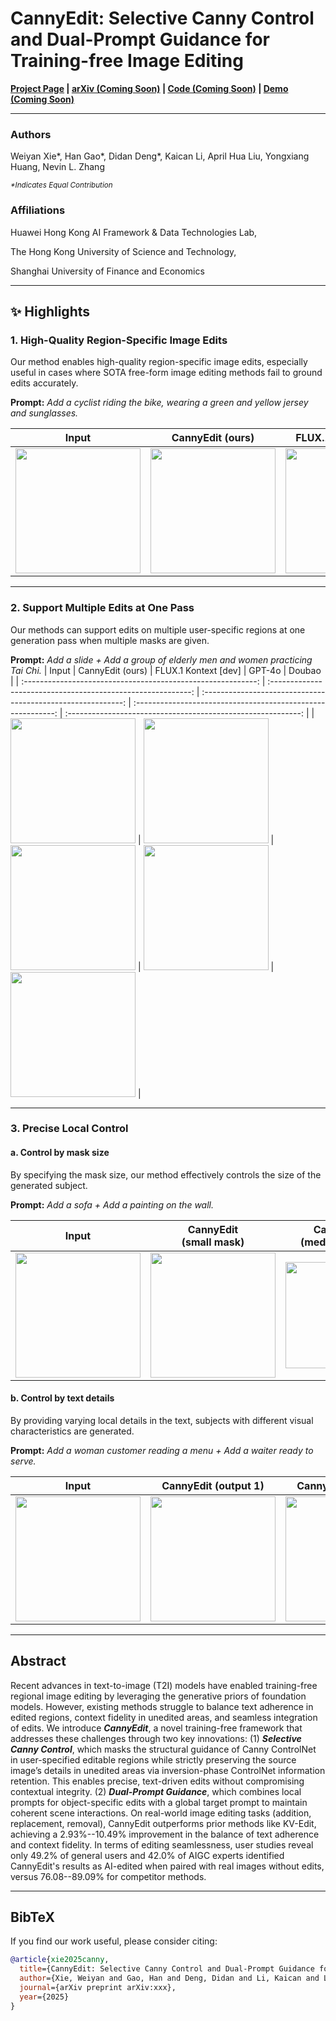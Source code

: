 # CannyEdit: Selective Canny Control and Dual-Prompt Guidance for Training-free Image Editing

**[Project Page](https://vaynexie.github.io/CannyEdit/) | [arXiv (Coming Soon)]() | [Code (Coming Soon)]() | [Demo (Coming Soon)]()**

---

### Authors

Weiyan Xie*, Han Gao*, Didan Deng*, Kaican Li, April Hua Liu, Yongxiang Huang, Nevin L. Zhang

<small><i>*Indicates Equal Contribution</i></small>

### Affiliations

Huawei Hong Kong AI Framework & Data Technologies Lab, 

The Hong Kong University of Science and Technology,

Shanghai University of Finance and Economics

---

## ✨ Highlights

### 1. High-Quality Region-Specific Image Edits
Our method enables high-quality region-specific image edits, especially useful in cases where SOTA free-form image editing methods fail to ground edits accurately.

**Prompt:** *Add a cyclist riding the bike, wearing a green and yellow jersey and sunglasses.*

|                            Input                             |                       CannyEdit (ours)                       |                     FLUX.1 Kontext [dev]                     |                            GPT-4o                            |                            Doubao                            |
| :----------------------------------------------------------: | :----------------------------------------------------------: | :----------------------------------------------------------: | :----------------------------------------------------------: | :----------------------------------------------------------: |
| <img src="https://vaynexie.github.io/CannyEdit/static/figures/highlights/4.jpeg" width="200"> | <img src="https://vaynexie.github.io/CannyEdit/static/figures/highlights/4_C.jpeg" width="200"> | <img src="https://vaynexie.github.io/CannyEdit/static/figures/highlights/4_kontext.jpeg" width="200"> | <img src="https://vaynexie.github.io/CannyEdit/static/figures/highlights/4_gpt.png" width="200"> | <img src="https://vaynexie.github.io/CannyEdit/static/figures/highlights/4_doubao.png" width="200"> |

---

### 2. Support Multiple Edits at One Pass
Our methods can support edits on multiple user-specific regions at one generation pass when multiple masks are given.

**Prompt:** *Add a slide + Add a group of elderly men and women practicing Tai Chi.*
|                            Input                             |                       CannyEdit (ours)                       |                     FLUX.1 Kontext [dev]                     |                            GPT-4o                            |                            Doubao                            |
| :----------------------------------------------------------: | :----------------------------------------------------------: | :----------------------------------------------------------: | :----------------------------------------------------------: | :----------------------------------------------------------: |
| <img src="https://vaynexie.github.io/CannyEdit/static/figures/highlights/b1.png" width="200"> | <img src="https://vaynexie.github.io/CannyEdit/static/figures/highlights/b1_c.png" width="200"> | <img src="https://vaynexie.github.io/CannyEdit/static/figures/highlights/b1_context.png" width="200"> | <img src="https://vaynexie.github.io/CannyEdit/static/figures/highlights/b1_4o.png" width="200"> | <img src="https://vaynexie.github.io/CannyEdit/static/figures/highlights/b1_dou.png" width="200"> |

---

### 3. Precise Local Control

#### a. Control by mask size
By specifying the mask size, our method effectively controls the size of the generated subject.

**Prompt:** *Add a sofa + Add a painting on the wall.*

|                            Input                             |                 CannyEdit <br />(small mask)                 |                CannyEdit <br />(medium mask)                 |                 CannyEdit <br />(large mask)                 |
| :----------------------------------------------------------: | :----------------------------------------------------------: | :----------------------------------------------------------: | :----------------------------------------------------------: |
| <img src="https://vaynexie.github.io/CannyEdit/static/figures/highlights/33_1.jpg" width="200"> | <img src="https://vaynexie.github.io/CannyEdit/static/figures/highlights/33_2.jpg" width="200"> | <img src="https://vaynexie.github.io/CannyEdit/static/figures/highlights/33_3.jpg" width="170"> | <img src="https://vaynexie.github.io/CannyEdit/static/figures/highlights/33_4.jpg" width="200"> |

#### b. Control by text details
By providing varying local details in the text, subjects with different visual characteristics are generated.

**Prompt:** *Add a woman customer reading a menu + Add a waiter ready to serve.*

|                            Input                             |                     CannyEdit (output 1)                     |                     CannyEdit (output 2)                     |                     CannyEdit (output 3)                     |
| :----------------------------------------------------------: | :----------------------------------------------------------: | :----------------------------------------------------------: | :----------------------------------------------------------: |
| <img src="https://vaynexie.github.io/CannyEdit/static/figures/highlights/55_1.png" width="200"> | <img src="https://vaynexie.github.io/CannyEdit/static/figures/highlights/55_2.png" width="200"> | <img src="https://vaynexie.github.io/CannyEdit/static/figures/highlights/55_3.png" width="200"> | <img src="https://vaynexie.github.io/CannyEdit/static/figures/highlights/55_4.png" width="200"> |

---

## Abstract

Recent advances in text-to-image (T2I) models have enabled training-free regional image editing by leveraging the generative priors of foundation models. However, existing methods struggle to balance text adherence in edited regions, context fidelity in unedited areas, and seamless integration of edits. We introduce **_CannyEdit_**, a novel training-free framework that addresses these challenges through two key innovations: (1) **_Selective Canny Control_**, which masks the structural guidance of Canny ControlNet in user-specified editable regions while strictly preserving the source image’s details in unedited areas via inversion-phase ControlNet information retention. This enables precise, text-driven edits without compromising contextual integrity. (2) **_Dual-Prompt Guidance_**, which combines local prompts for object-specific edits with a global target prompt to maintain coherent scene interactions. On real-world image editing tasks (addition, replacement, removal), CannyEdit outperforms prior methods like KV-Edit, achieving a 2.93%--10.49% improvement in the balance of text adherence and context fidelity. In terms of editing seamlessness, user studies reveal only 49.2% of general users and 42.0% of AIGC experts identified CannyEdit's results as AI-edited when paired with real images without edits, versus 76.08--89.09% for competitor methods.

---

## BibTeX

If you find our work useful, please consider citing:
```bibtex
@article{xie2025canny,
  title={CannyEdit: Selective Canny Control and Dual-Prompt Guidance for Training-free Image Editing},
  author={Xie, Weiyan and Gao, Han and Deng, Didan and Li, Kaican and Liu, April Hua and Huang, Yongxiang and Zhang, Nevin L.},
  journal={arXiv preprint arXiv:xxx},
  year={2025}
}

```
